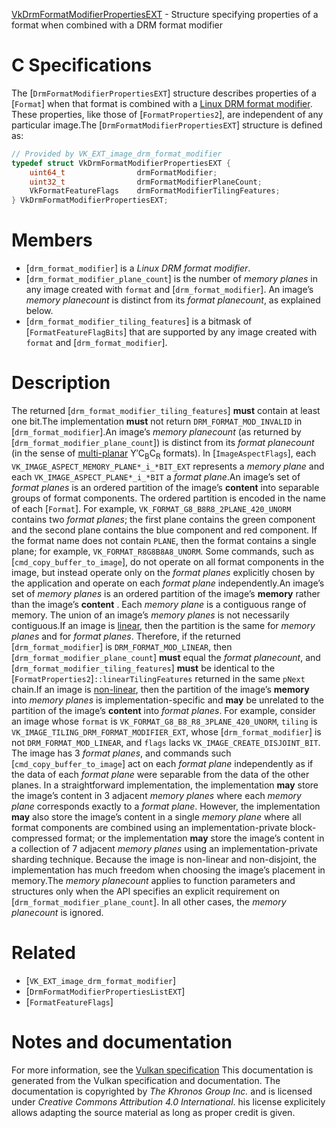 [VkDrmFormatModifierPropertiesEXT](https://www.khronos.org/registry/vulkan/specs/1.3-extensions/man/html/VkDrmFormatModifierPropertiesEXT.html) - Structure specifying properties of a format when combined with a DRM format modifier

# C Specifications
The [`DrmFormatModifierPropertiesEXT`] structure describes properties of
a [`Format`] when that format is combined with a
[Linux DRM format modifier](https://www.khronos.org/registry/vulkan/specs/1.3-extensions/html/vkspec.html#glossary-drm-format-modifier).
These properties, like those of [`FormatProperties2`], are independent
of any particular image.The [`DrmFormatModifierPropertiesEXT`] structure is defined as:
```c
// Provided by VK_EXT_image_drm_format_modifier
typedef struct VkDrmFormatModifierPropertiesEXT {
    uint64_t                drmFormatModifier;
    uint32_t                drmFormatModifierPlaneCount;
    VkFormatFeatureFlags    drmFormatModifierTilingFeatures;
} VkDrmFormatModifierPropertiesEXT;
```

# Members
- [`drm_format_modifier`] is a *Linux DRM format modifier*.
- [`drm_format_modifier_plane_count`] is the number of *memory planes* in any image created with `format` and [`drm_format_modifier`]. An image’s *memory planecount* is distinct from its *format planecount*, as explained below.
- [`drm_format_modifier_tiling_features`] is a bitmask of [`FormatFeatureFlagBits`] that are supported by any image created with `format` and [`drm_format_modifier`].

# Description
The returned [`drm_format_modifier_tiling_features`] **must**  contain at least
one bit.The implementation  **must**  not return `DRM_FORMAT_MOD_INVALID` in
[`drm_format_modifier`].An image’s *memory planecount* (as returned by
[`drm_format_modifier_plane_count`]) is distinct from its *format planecount*
(in the sense of [multi-planar](https://www.khronos.org/registry/vulkan/specs/1.3-extensions/html/vkspec.html#formats-requiring-sampler-ycbcr-conversion)
Y′C<sub>B</sub>C<sub>R</sub> formats).
In [`ImageAspectFlags`], each
`VK_IMAGE_ASPECT_MEMORY_PLANE*_i_*BIT_EXT` represents a *memory plane*
and each `VK_IMAGE_ASPECT_PLANE*_i_*BIT` a *format plane*.An image’s set of *format planes* is an ordered partition of the image’s
 **content**  into separable groups of format components.
The ordered partition is encoded in the name of each [`Format`].
For example, `VK_FORMAT_G8_B8R8_2PLANE_420_UNORM` contains two *format
planes*; the first plane contains the green component and the second plane
contains the blue component and red component.
If the format name does not contain `PLANE`, then the format contains a
single plane; for example, `VK_FORMAT_R8G8B8A8_UNORM`.
Some commands, such as [`cmd_copy_buffer_to_image`], do not operate on all
format components in the image, but instead operate only on the *format
planes* explicitly chosen by the application and operate on each *format
plane* independently.An image’s set of *memory planes* is an ordered partition of the image’s
 **memory**  rather than the image’s  **content** .
Each *memory plane* is a contiguous range of memory.
The union of an image’s *memory planes* is not necessarily contiguous.If an image is [linear](https://www.khronos.org/registry/vulkan/specs/1.3-extensions/html/vkspec.html#glossary-linear-resource), then the partition is
the same for *memory planes* and for *format planes*.
Therefore, if the returned [`drm_format_modifier`] is
`DRM_FORMAT_MOD_LINEAR`, then [`drm_format_modifier_plane_count`] **must** 
equal the *format planecount*, and [`drm_format_modifier_tiling_features`] **must**  be identical to the
[`FormatProperties2`]`::linearTilingFeatures` returned in the same
`pNext` chain.If an image is [non-linear](https://www.khronos.org/registry/vulkan/specs/1.3-extensions/html/vkspec.html#glossary-linear-resource), then the partition
of the image’s  **memory**  into *memory planes* is implementation-specific and
 **may**  be unrelated to the partition of the image’s  **content**  into *format
planes*.
For example, consider an image whose `format` is
`VK_FORMAT_G8_B8_R8_3PLANE_420_UNORM`, `tiling` is
`VK_IMAGE_TILING_DRM_FORMAT_MODIFIER_EXT`, whose [`drm_format_modifier`]
is not `DRM_FORMAT_MOD_LINEAR`, and `flags` lacks
`VK_IMAGE_CREATE_DISJOINT_BIT`.
The image has 3 *format planes*, and commands such
[`cmd_copy_buffer_to_image`] act on each *format plane* independently as if
the data of each *format plane* were separable from the data of the other
planes.
In a straightforward implementation, the implementation  **may**  store the
image’s content in 3 adjacent *memory planes* where each *memory plane*
corresponds exactly to a *format plane*.
However, the implementation  **may**  also store the image’s content in a single
*memory plane* where all format components are combined using an
implementation-private block-compressed format; or the implementation  **may** 
store the image’s content in a collection of 7 adjacent *memory planes*
using an implementation-private sharding technique.
Because the image is non-linear and non-disjoint, the implementation has
much freedom when choosing the image’s placement in memory.The *memory planecount* applies to function parameters and structures only
when the API specifies an explicit requirement on
[`drm_format_modifier_plane_count`].
In all other cases, the *memory planecount* is ignored.

# Related
- [`VK_EXT_image_drm_format_modifier`]
- [`DrmFormatModifierPropertiesListEXT`]
- [`FormatFeatureFlags`]

# Notes and documentation
For more information, see the [Vulkan specification](https://www.khronos.org/registry/vulkan/specs/1.3-extensions/html/vkspec.html)
This documentation is generated from the Vulkan specification and documentation.
The documentation is copyrighted by *The Khronos Group Inc.* and is licensed under *Creative Commons Attribution 4.0 International*.
his license explicitely allows adapting the source material as long as proper credit is given.
        